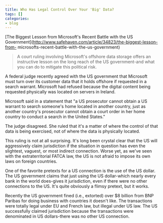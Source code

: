 ```yaml
---
title: Who Has Legal Control Over Your 'Big' Data?
tags: []
categories:
- blog
---
```

[The Biggest Lesson from Microsoft's Recent Battle with the US
Government](http://www.safehaven.com/article/34823/the-biggest-lesson-from-
microsofts-recent-battle-with-the-us-government)
<!--more-->

> A court ruling involving Microsoft's offshore data storage offers an
instructive lesson on the long reach of the US government-and what you can do
to mitigate this political risk.

A federal judge recently agreed with the US government that Microsoft must
turn over its customer data that it holds offshore if requested in a search
warrant. Microsoft had refused because the digital content being requested
physically was located on servers in Ireland.

Microsoft said in a statement that "a US prosecutor cannot obtain a US warrant
to search someone's home located in another country, just as another country's
prosecutor cannot obtain a court order in her home country to conduct a search
in the United States."

The judge disagreed. She ruled that it's a matter of where the control of that
data is being exercised, not of where the data is physically located.

This ruling is not at all surprising. It's long been crystal clear that the US
will aggressively claim jurisdiction if the situation in question has even the
slightest, vaguest, or most indirect connection. Worse yet, as we've seen with
the extraterritorial FATCA law, the US is not afraid to impose its own laws on
foreign countries.

One of the favorite pretexts for a US connection is the use of the US dollar.
The US government claims that just using the US dollar-which nearly every bank
in the world does-gives it jurisdiction, even if there were no other
connections to the US. It's quite obviously a flimsy pretext, but it works.

Recently the US government fined (i.e., extorted) over $8 billion from BNP
Paribas for doing business with countries it doesn't like. The transactions
were totally legal under EU and French law, but illegal under US law. The US
successfully claimed jurisdiction because the transactions were denominated in
US dollars-there was no other US connection.

